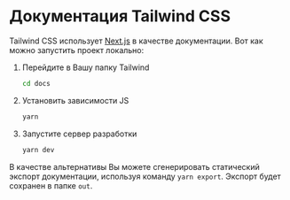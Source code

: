 # Документация Tailwind CSS

Tailwind CSS использует [Next.js](https://nextjs.org/) в качестве документации. Вот как можно запустить проект локально:

1. Перейдите в Вашу папку Tailwind

    ```sh
    cd docs
    ```

2. Установить зависимости JS

    ```sh
    yarn
    ```

3. Запустите сервер разработки

    ```sh
    yarn dev
    ```

В качестве альтернативы Вы можете сгенерировать статический экспорт документации, используя команду `yarn export`. Экспорт будет сохранен в папке `out`.
